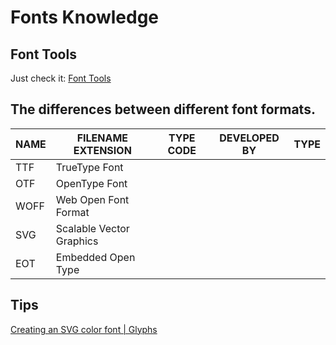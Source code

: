 # Fonts Knowledge

## Font Tools

Just check it: [Font Tools](/knowledge/font-tools/README.md)

## The differences between different font formats.

| NAME | FILENAME EXTENSION       | TYPE CODE | DEVELOPED BY | TYPE |
| ---- | ------------------------ | --------- | ------------ | ---- |
| TTF  | TrueType Font            |           |              |      |
| OTF  | OpenType Font            |           |              |      |
| WOFF | Web Open Font Format     |           |              |      |
| SVG  | Scalable Vector Graphics |           |              |      |
| EOT  | Embedded Open Type       |           |              |      |



## Tips

[Creating an SVG color font | Glyphs](https://glyphsapp.com/learn/creating-an-svg-color-font)
